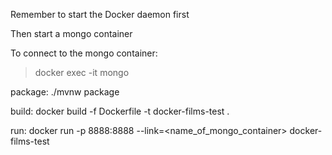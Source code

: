 Remember to start the Docker daemon first

Then start a mongo container

To connect to the mongo container:
> docker exec -it <container-name> mongo

package:
./mvnw package

build:
docker build -f Dockerfile -t docker-films-test .

run:
docker run -p 8888:8888 --link=<name_of_mongo_container> docker-films-test 
